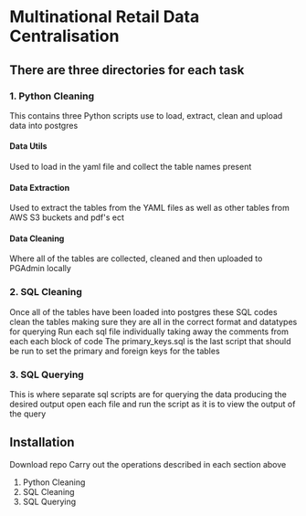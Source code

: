 # Multinational Retail Data Centralisation

## There are three directories for each task

### 1. Python Cleaning
This contains three Python scripts use to load, extract, clean and upload data into postgres

#### Data Utils 
Used to load in the yaml file and collect the table names present

#### Data Extraction
Used to extract the tables from the YAML files as well as other tables from AWS S3 buckets and pdf's ect

#### Data Cleaning
Where all of the tables are collected, cleaned and then uploaded to PGAdmin locally

### 2. SQL Cleaning
Once all of the tables have been loaded into postgres these SQL codes clean the tables making sure
they are all in the correct format and datatypes for querying
Run each sql file individually taking away the comments from each each block of code
The primary_keys.sql is the last script that should be run to set the primary and foreign keys for the tables

### 3. SQL Querying
This is where separate sql scripts are for querying the data producing the desired output
open each file and run the script as it is to view the output of the query


## Installation
Download repo
Carry out the operations described in each section above
1. Python Cleaning
2. SQL Cleaning
3. SQL Querying

